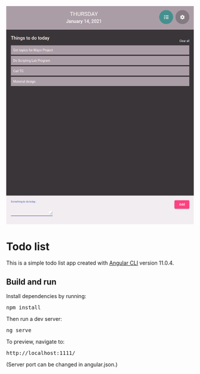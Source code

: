 <img src="src/assets/images/screenshots/todo-list.png" alt="" style="margin: 0 auto; max-width: 100%;" />

# Todo list

This is a simple todo list app created with [Angular CLI](https://github.com/angular/angular-cli) version 11.0.4.


## Build and run

Install dependencies by running:

<pre>
npm install
</pre>

Then run a dev server:

<pre>
ng serve
</pre>

To preview, navigate to:

<pre>
http://localhost:1111/
</pre>

(Server port can be changed in angular.json.)
